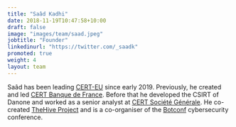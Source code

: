 ```yaml
---
title: "Saâd Kadhi"
date: 2018-11-19T10:47:58+10:00
draft: false
image: "images/team/saad.jpeg"
jobtitle: "Founder"
linkedinurl: "https://twitter.com/_saadk"
promoted: true
weight: 4
layout: team
---
```


Saâd has been leading [CERT-EU](https://cert.europa.eu) since early 2019. Previously, he created and led [CERT Banque de France](https://cert.banque-france.fr/static/home.html). Before that he developed the CSIRT of Danone and worked as a senior analyst at [CERT Société Générale](https://cert.societegenerale.com/index-en.html). He co-created [TheHive Project](https://thehive-project.org) and is a co-organiser of the [Botconf](https://www.botconf.eu) cybersecurity conference.
